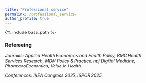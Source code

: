 ```yaml
---
title: "Professional service"
permalink: /professional_service/
author_profile: true
---
```


{% include base_path %}


<H3>Refereeing</H3>

<i>Journals<i>: Applied Health Economics and Health Policy, BMC Health Services Research, MDM Policy & Practice, npj Digitial Medicine, PharmacoEconomics, Value in Health.

<i>Conferences<i>: IHEA Congress 2025, ISPOR 2025.  
